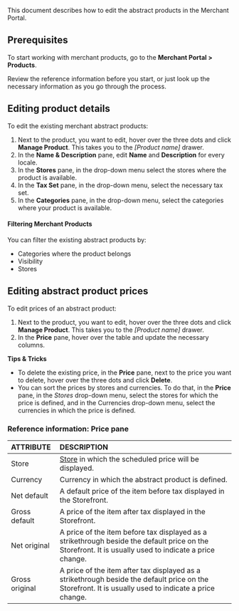 This document describes how to edit the abstract products in the Merchant Portal.

## Prerequisites

To start working with merchant products, go to the **Merchant Portal > Products**.

Review the reference information before you start, or just look up the necessary information as you go through the process.

## Editing product details

To edit the existing merchant abstract products:

1. Next to the product, you want to edit, hover over the three dots and click **Manage Product**. This takes you to the *[Product name]* drawer.
2. In the **Name & Description** pane, edit **Name** and **Description** for every locale.
3. In the **Stores** pane, in the drop-down menu select the stores where the product is available.
4. In the **Tax Set** pane, in the drop-down menu, select the necessary tax set.
5. In the **Categories** pane, in the drop-down menu, select the categories where your product is available.

 

#### Filtering Merchant Products

You can filter the existing abstract products by:

- Categories where the product belongs
- Visibility
- Stores

 

## Editing abstract product prices

To edit prices of an abstract product:

1. Next to the product, you want to edit, hover over the three dots and click **Manage Product**. This takes you to the *[Product name]* drawer.
2. In the **Price** pane, hover over the table and update the necessary columns.

**Tips & Tricks**

- To delete the existing price, in the **Price** pane, next to the price you want to delete, hover over the three dots and click **Delete**.
- You can sort the prices by stores and currencies. To do that, in the **Price** pane, in the *Stores* drop-down menu, select the stores for which the price is defined, and in the Currencies drop-down menu, select the currencies in which the price is defined.

### Reference information: Price pane

| **ATTRIBUTE**  | **DESCRIPTION**                                              |
| :------------- | :----------------------------------------------------------- |
| Store          | [Store](https://documentation.spryker.com/docs/multiple-stores) in which the scheduled price will be displayed. |
| Currency       | Currency in which the abstract product is defined.           |
| Net default    | A default price of the item before tax displayed in the Storefront. |
| Gross default  | A price of the item after tax displayed in the Storefront.   |
| Net original   | A price of the item before tax displayed as a strikethrough beside the default price on the Storefront. It is usually used to indicate a price change. |
| Gross original | A price of the item after tax displayed as a strikethrough beside the default price on the Storefront. It is usually used to indicate a price change. |

